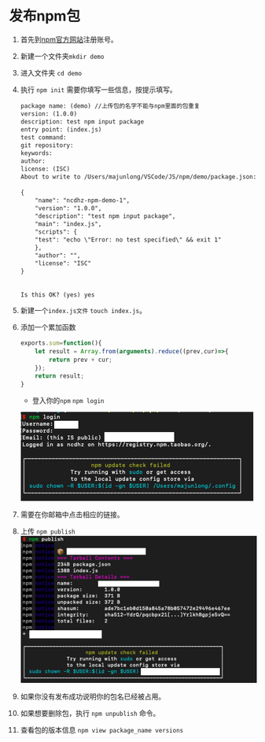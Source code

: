 # 发布npm包

1. 首先到[npm官方网站](https://www.npmjs.com/)注册账号。
2. 新建一个文件夹`mkdir demo`
3. 进入文件夹 `cd demo`
4. 执行 `npm init` 需要你填写一些信息，按提示填写。  

    ```
    package name: (demo) //上传包的名字不能与npm里面的包重复
    version: (1.0.0) 
    description: test npm input package
    entry point: (index.js) 
    test command: 
    git repository: 
    keywords: 
    author: 
    license: (ISC) 
    About to write to /Users/majunlong/VSCode/JS/npm/demo/package.json:

    {
        "name": "ncdhz-npm-demo-1",
        "version": "1.0.0",
        "description": "test npm input package",
        "main": "index.js",
        "scripts": {
        "test": "echo \"Error: no test specified\" && exit 1"
        },
        "author": "",
        "license": "ISC"
    }


    Is this OK? (yes) yes
    ```

5. 新建一个`index.js文件` `touch index.js`。
6. 添加一个累加函数

    ```js
    exports.sum=function(){
        let result = Array.from(arguments).reduce((prev,cur)=>{
            return prev + cur;
        });
        return result;
    }
    ```

    + 登入你的`npm` `npm login`

    ![截屏2020-03-3116.39.38](media/15856429111851/%E6%88%AA%E5%B1%8F2020-03-3116.39.38.png)

7. 需要在你邮箱中点击相应的链接。
8. 上传 `npm publish`
![截屏2020-03-3116.53.01](media/15856429111851/%E6%88%AA%E5%B1%8F2020-03-3116.53.01.png)

9. 如果你没有发布成功说明你的包名已经被占用。
10. 如果想要删除包，执行 `npm unpublish` 命令。
11. 查看包的版本信息 `npm view package_name versions`
